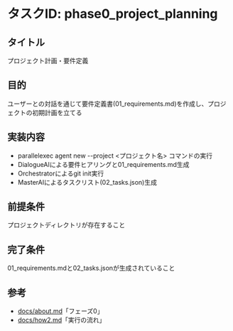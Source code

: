 # タスクID: phase0_project_planning

## タイトル
プロジェクト計画・要件定義

## 目的
ユーザーとの対話を通じて要件定義書(01_requirements.md)を作成し、プロジェクトの初期計画を立てる

## 実装内容
- parallelexec agent new --project <プロジェクト名> コマンドの実行
- DialogueAIによる要件ヒアリングと01_requirements.md生成
- Orchestratorによるgit init実行
- MasterAIによるタスクリスト(02_tasks.json)生成

## 前提条件
プロジェクトディレクトリが存在すること

## 完了条件
01_requirements.mdと02_tasks.jsonが生成されていること

## 参考
- [docs/about.md](docs/about.md)「フェーズ0」
- [docs/how2.md](docs/how2.md)「実行の流れ」